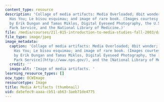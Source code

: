```yaml
---
content_type: resource
description: 'Collage of media artifacts: Media Overloaded; 8bit wonder; The Geektrix
  Has You; Le bisou esquimau; and image of rare book. (Images courtesy of stock.xchng
  by Erik Dungan and Tamas Miklos, Digital Eyeseed Photography, the U.S. National
  Park Service, and the National Library of Medicine.)'
file: /media/courses/21l-015-introduction-to-media-studies-fall-2003/da5efec9aaaacb51ab633aeb71de4775_21l-015f03-th.jpg
file_type: image/jpeg
image_metadata:
  caption: 'Collage of media artifacts: Media Overloaded; 8bit wonder; The Geektrix
    Has You; Le bisou esquimau; and image of rare book. (Images courtesy of [stock.xchng](http://www.freeimages.com/)
    by Erik Dungan and Tamas Miklos, Digital Eyeseed Photography, the [U.S. National
    Park Service](http://www.nps.gov/), and the [National Library of Medicine](http://www.nlm.nih.gov/).)'
  credit: ''
  image-alt: 'Image of media artifacts. '
learning_resource_types: []
ocw_type: OCWImage
resourcetype: Image
title: Media Artifacts (thumbnail)
uid: da5efec9-aaaa-cb51-ab63-3aeb71de4775
---
```

